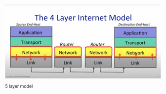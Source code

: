![](https://github.com/Flsi/study-path/blob/main/1st_week/layer_model.png?raw=true) 

5 layer model

